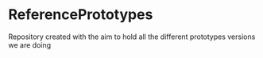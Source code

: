 # ReferencePrototypes
Repository created with the aim to hold all the different prototypes versions we are doing
